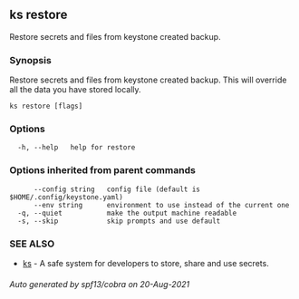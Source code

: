## ks restore

Restore secrets and files from keystone created backup.

### Synopsis

Restore secrets and files from keystone created backup.
This will override all the data you have stored locally.

```
ks restore [flags]
```

### Options

```
  -h, --help   help for restore
```

### Options inherited from parent commands

```
      --config string   config file (default is $HOME/.config/keystone.yaml)
      --env string      environment to use instead of the current one
  -q, --quiet           make the output machine readable
  -s, --skip            skip prompts and use default
```

### SEE ALSO

* [ks](ks.md)	 - A safe system for developers to store, share and use secrets.

###### Auto generated by spf13/cobra on 20-Aug-2021
